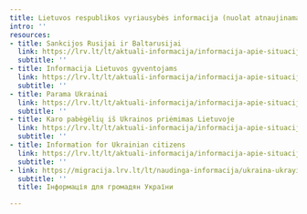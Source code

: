```yaml
---
title: Lietuvos respublikos vyriausybės informacija (nuolat atnaujinama)
intro: ''
resources:
- title: Sankcijos Rusijai ir Baltarusijai
  link: https://lrv.lt/lt/aktuali-informacija/informacija-apie-situacija-ukrainoje/aktuali-informacija-1/sankcijos-rusijai-ir-baltarusijai
  subtitle: ''
- title: Informacija Lietuvos gyventojams
  link: https://lrv.lt/lt/aktuali-informacija/informacija-apie-situacija-ukrainoje/aktuali-informacija-1/informacija-lietuvos-gyventojams
  subtitle: ''
- title: Parama Ukrainai
  link: https://lrv.lt/lt/aktuali-informacija/informacija-apie-situacija-ukrainoje/aktuali-informacija-1/parama-ukrainai
  subtitle: ''
- title: Karo pabėgėlių iš Ukrainos priėmimas Lietuvoje
  link: https://lrv.lt/lt/aktuali-informacija/informacija-apie-situacija-ukrainoje/aktuali-informacija-1/karo-pabegeliu-is-ukrainos-priemimas-lietuvoje
  subtitle: ''
- title: Information for Ukrainian citizens
  link: https://lrv.lt/lt/aktuali-informacija/informacija-apie-situacija-ukrainoje/aktuali-informacija-1/information-for-ukrainian-citizens
  subtitle: ''
- link: https://migracija.lrv.lt/lt/naudinga-informacija/ukraina-ukrayina-ukraina-ukraine/informatsiia-dlia-gromadian-ukrayini
  subtitle: ''
  title: Інформація для громадян України

---
```

